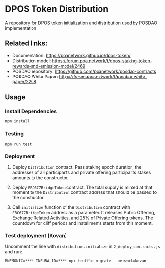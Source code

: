 # DPOS Token Distribution
A repository for DPOS token initialization and distribution used by POSDAO implementation

## Related links:
- Documentation: https://poanetwork.github.io/dpos-token/
- Distribution model: https://forum.poa.network/t/dpos-staking-token-rewards-and-emission-model/2469
- POSDAO repository: https://github.com/poanetwork/posdao-contracts
- POSDAO White Paper: https://forum.poa.network/t/posdao-white-paper/2208

## Usage
### Install Dependencies
```
npm install
```
### Testing
```
npm run test
```

### Deployment
1. Deploy `Distribution` contract. Pass staking epoch duration, the addresses of all participants and private offering participants stakes amounts to the constructor.

2. Deploy `ERC677BridgeToken` contract. The total supply is minted at that moment to the `Distribution` contract address that should be passed to the constructor.

3. Call `initialize` function of the `Distribution` contract with `ERC677BridgeToken` address as a parameter. It releases Public Offering, Exchange Related Activities, and 25% of Private Offering tokens. The countdown for cliff periods and installments starts from this moment.

### Test deployment (Kovan)
Uncomment the line with `distribution.initialize` in `2_deploy_contracts.js` and run:
```
MNEMONIC=**** INFURA_ID=**** npx truffle migrate --network=kovan
```

